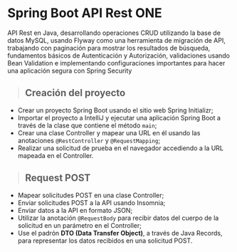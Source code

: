 # Spring Boot API Rest ONE

API Rest en Java, desarrollando operaciones CRUD utilizando la base de datos MySQL, usando Flyway como una herramienta de migración de API, trabajando con paginación para mostrar los resultados de búsqueda, fundamentos básicos de Autenticación y Autorización, validaciones usando Bean Validation e implementando configuraciones importantes para hacer una aplicación segura con Spring Security

> ## Creación del proyecto 

- Crear un proyecto Spring Boot usando el sitio web Spring Initializr;
- Importar el proyecto a IntelliJ y ejecutar una aplicación Spring Boot a través de la clase que contiene el método ```main```;
- Crear una clase Controller y mapear una URL en él usando las anotaciones ```@RestController``` y ```@RequestMapping```;
- Realizar una solicitud de prueba en el navegador accediendo a la URL mapeada en el Controller.

> ## Request POST

- Mapear solicitudes POST en una clase Controller;
- Enviar solicitudes POST a la API usando Insomnia;
- Enviar datos a la API en formato JSON;
- Utilizar la anotación ```@RequestBody``` para recibir datos del cuerpo de la solicitud en un parámetro en el Controller;
- Use el padrón <b>DTO (Data Transfer Object)</b>, a través de Java Records, para representar los datos recibidos en una solicitud POST.